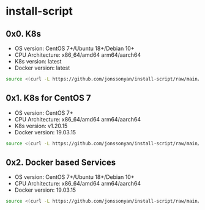 # install-script

## 0x0. K8s

- OS version: CentOS 7+/Ubuntu 18+/Debian 10+
- CPU Architecture: x86_64/amd64 arm64/aarch64
- K8s version: latest
- Docker version: latest

```bash
source <(curl -L https://github.com/jonssonyan/install-script/raw/main/k8s-install.sh)
```

## 0x1. K8s for CentOS 7

- OS version: CentOS 7+
- CPU Architecture: x86_64/amd64 arm64/aarch64
- K8s version: v1.20.15
- Docker version: 19.03.15

```bash
source <(curl -L https://github.com/jonssonyan/install-script/raw/main/k8s-install-centos7.sh)
```

## 0x2. Docker based Services

- OS version: CentOS 7+/Ubuntu 18+/Debian 10+
- CPU Architecture: x86_64/amd64 arm64/aarch64
- Docker version: 19.03.15

```bash
source <(curl -L https://github.com/jonssonyan/install-script/raw/main/docker-install.sh)
```